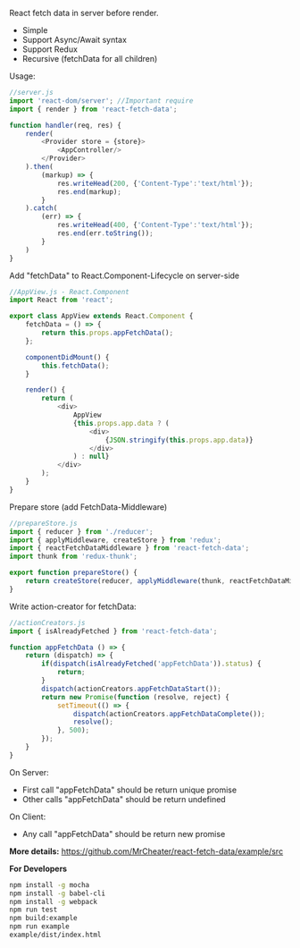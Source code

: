 React fetch data in server before render.

* Simple
* Support Async/Await syntax
* Support Redux
* Recursive (fetchData for all children)

Usage:
```javascript
//server.js
import 'react-dom/server'; //Important require
import { render } from 'react-fetch-data';

function handler(req, res) {
    render(
        <Provider store = {store}>
            <AppController/>
        </Provider>
    ).then(
        (markup) => {
            res.writeHead(200, {'Content-Type':'text/html'});
            res.end(markup);
        }
    ).catch(
        (err) => {        
            res.writeHead(400, {'Content-Type':'text/html'});
            res.end(err.toString());  
        }
    )
}
```

Add "fetchData" to React.Component-Lifecycle on server-side

```javascript
//AppView.js - React.Component
import React from 'react';

export class AppView extends React.Component {
    fetchData = () => {
        return this.props.appFetchData();
    };

    componentDidMount() {
        this.fetchData();
    }

    render() {
        return (
            <div>
                AppView
                {this.props.app.data ? (
                    <div>
                        {JSON.stringify(this.props.app.data)}
                    </div>
                ) : null}
            </div>
        );
    }
}
```

Prepare store (add FetchData-Middleware)
```javascript
//prepareStore.js
import { reducer } from './reducer';
import { applyMiddleware, createStore } from 'redux';
import { reactFetchDataMiddleware } from 'react-fetch-data';
import thunk from 'redux-thunk';

export function prepareStore() {
    return createStore(reducer, applyMiddleware(thunk, reactFetchDataMiddleware));
}
```

Write action-creator for fetchData:
```javascript
//actionCreators.js
import { isAlreadyFetched } from 'react-fetch-data';

function appFetchData () => {
    return (dispatch) => {
        if(dispatch(isAlreadyFetched('appFetchData')).status) {
            return;
        }
        dispatch(actionCreators.appFetchDataStart());
        return new Promise(function (resolve, reject) {
            setTimeout(() => {
                dispatch(actionCreators.appFetchDataComplete());
                resolve();
            }, 500);
        });
    }
}
```
On Server:
* First call "appFetchData" should be return unique promise
* Other calls "appFetchData" should be return undefined

On Client:
* Any call "appFetchData" should be return new promise

**More details:** https://github.com/MrCheater/react-fetch-data/example/src

**For Developers**
```bash
npm install -g mocha
npm install -g babel-cli
npm install -g webpack
npm run test
npm build:example
npm run example
example/dist/index.html 
```